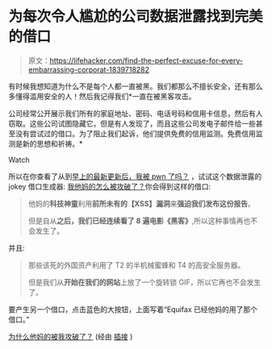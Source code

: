 # 为每次令人尴尬的公司数据泄露找到完美的借口

> 原文：<https://lifehacker.com/find-the-perfect-excuse-for-every-embarrassing-corporat-1839718282>

有时候我想知道为什么不是每个人都一直被黑。我们都那么不擅长安全，还有那么多懂得滥用安全的人！然后我记得我们*一直在被黑客攻击。

公司经常公开展示我们所有的家庭地址、密码、电话号码和信用卡信息，然后有人窃取。这些公司试图隐藏它，但是有人发现了，而且这些公司发电子邮件给一些甚至没有尝试过的借口。为了阻止我们起诉，他们提供免费的信用监测。免费信用监测是新的思想和祈祷。*

Watch

所以在你查看了从到[早上的最新更新后，我被 pwn 了吗？](https://haveibeenpwned.com/) ，试试这个数据泄露的 jokey 借口生成器: [我他妈的怎么被攻破了？](http://whythefuckwasibreached.com/)你会得到这样的借口:

> 他妈的**科技神童**利用**前所未有的【XSS】漏洞**来**强迫我们发布这份报告**。
> 
> 但是自从**之后，我们已经连续看了 8 遍电影《黑客》**,所以这种事情再也不会发生了。

并且:

> 那些该死的外国资产利用了 T2 的半机械蜜蜂和 T4 的高安全服务器。
> 
> 但是我们从**开始在我们的网站**上放了一个旋转锁 GIF，所以它再也不会发生了。

要产生另一个借口，点击蓝色的大按钮，上面写着“Equifax 已经他妈的用了那个借口。”

[为什么他妈的被我攻破了？](http://whythefuckwasibreached.com/) (经由 [插接](http://pinboard.in/popular/) )